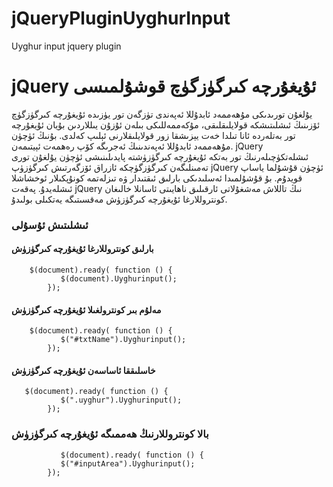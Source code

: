 jQueryPluginUyghurInput
=======================

Uyghur input jquery plugin


jQuery ئۇيغۇرچە كىرگۈزگۈچ قوشۇلمىسى
===================================
يۇلغۇن تورىدىكى مۇھەممەد ئابدۇللا ئەپەندى تۈزگەن تور يۈزىدە ئۇيغۇرچە كىرگۈزگۈچ ئۆزىنىڭ ئىشلىتىشكە قولايلىقلىقى، مۇكەممەللىكى بىلەن ئۇزۇن يىللاردىن بۇيان ئۇيغۇرچە تور بەتلەردە ئانا تىلدا خەت يېزىشقا زور قولايلىقلارنى ئېلىپ كەلدى. بۇنىڭ ئۈچۈن مۇھەممەد ئابدۇللا ئەپەندىنىڭ ئەجرىگە كۆپ رەھمەت ئېيتىمەن. jQuery ئىشلەتكۈچىلەرنىڭ تور بەتكە ئۇيغۇرچە كىرگۈزۈشتە پايدىلىنىشى ئۈچۈن يۇلغۇن تورى تەمىنلىگەن كىرگۈزگۈچكە ئازراق ئۆزگەرتىش كىرگۈزۈپ jQuery ئۈچۈن قۇشۇلما ياساپ قويدۇم. بۇ قۇشۇلمىدا ئەسلىدىكى بارلىق ئىقتىدار ۋە تىزلەتمە كونۇپكىلار ئوخشاشلا ئىشلەيدۇ. پەقەت jQuery نىڭ تاللاش مەشغۇلاتى ئارقىلىق ناھايىتى ئاسانلا خالىغان كونتروللارغا ئۇيغۇرچە كىرگۈزۈش مەقسىتىگە يەتكىلى بولىدۇ. 

### ئىشلىتىش ئۇسۇلى

#### بارلىق كونتروللارغا ئۇيغۇرچە كىرگۈزۈش

  
        $(document).ready( function () {
               $(document).Uyghurinput();
            });
    
    
#### مەلۇم بىر كونترولغىلا ئۇيغۇرچە كىرگۈزۈش

        $(document).ready( function () {
               $("#txtName").Uyghurinput();
            });
            
            
#### خاسلىققا ئاساسەن ئۇيغۇرچە كىرگۈزۈش

       $(document).ready( function () {
               $(".uyghur").Uyghurinput();
            });
    

### بالا كونتروللارنىڭ ھەممىگە ئۇيغۇرچە كىرگۈزۈش

               $(document).ready( function () {
               $("#inputArea").Uyghurinput();
            });
